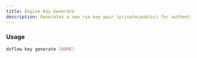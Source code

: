 ```yaml
---
title: Engine Key Generate 
description: Generates a new rsa key pair (private/public) for authentication purposes
---
```


### Usage

```bash [Terminal]
dxflow key generate [NAME]
```

